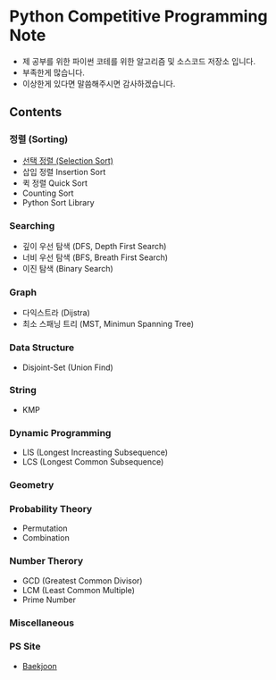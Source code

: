 # Python Competitive Programming Note
* 제 공부를 위한 파이썬 코테를 위한 알고리즘 및 소스코드 저장소 입니다.
* 부족한게 많습니다. 
* 이상한게 있다면 말씀해주시면 감사하겠습니다.
## Contents
### 정렬 (Sorting)
* [선택 정렬 (Selection Sort)](/Searching/SelectionSort.py)
* 삽입 정렬 Insertion Sort
* 퀵 정렬 Quick Sort
* Counting Sort
* Python Sort Library
### Searching
* 깊이 우선 탐색 (DFS, Depth First Search)
* 너비 우선 탐색 (BFS, Breath First Search)
* 이진 탐색 (Binary Search)
### Graph
* 다익스트라 (Dijstra)
* 최소 스패닝 트리 (MST, Minimun Spanning Tree)
### Data Structure
* Disjoint-Set (Union Find)
### String
* KMP
### Dynamic Programming
* LIS (Longest Increasting Subsequence)
* LCS (Longest Common Subsequence)
### Geometry
### Probability Theory
* Permutation
* Combination
### Number Therory
* GCD (Greatest Common Divisor)
* LCM (Least Common Multiple)
* Prime Number
### Miscellaneous

### PS Site
* [Baekjoon](/Baekjoon)

